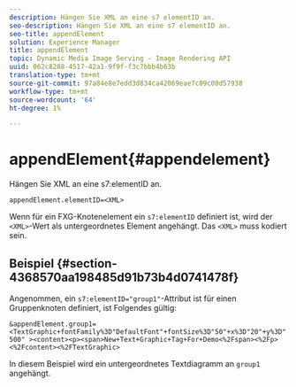 ```yaml
---
description: Hängen Sie XML an eine s7 elementID an.
seo-description: Hängen Sie XML an eine s7 elementID an.
seo-title: appendElement
solution: Experience Manager
title: appendElement
topic: Dynamic Media Image Serving - Image Rendering API
uuid: 062c8288-4517-42a1-9f9f-f3c7bbb4b63b
translation-type: tm+mt
source-git-commit: 97a84e8e7edd3d834ca42069eae7c09c00d57938
workflow-type: tm+mt
source-wordcount: '64'
ht-degree: 1%

---
```



# appendElement{#appendelement}

Hängen Sie XML an eine s7:elementID an.

`appendElement.elementID=<XML>`

Wenn für ein FXG-Knotenelement ein `s7:elementID` definiert ist, wird der `<XML>`-Wert als untergeordnetes Element angehängt. Das `<XML>` muss kodiert sein.

## Beispiel {#section-4368570aa198485d91b73b4d0741478f}

Angenommen, ein `s7:elementID="group1"`-Attribut ist für einen Gruppenknoten definiert, ist Folgendes gültig:

`&appendElement.group1=<TextGraphic+fontFamily%3D"DefaultFont"+fontSize%3D"50"+x%3D"20"+y%3D"500" ><content><p><span>New+Text+Graphic+Tag+For+Demo<%2Fspan><%2Fp><%2Fcontent><%2FTextGraphic>`

In diesem Beispiel wird ein untergeordnetes Textdiagramm an `group1` angehängt.
